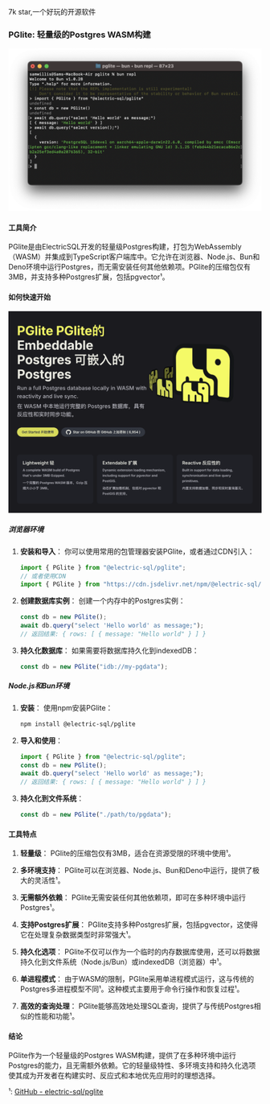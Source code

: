 7k star,一个好玩的开源软件

### PGlite: 轻量级的Postgres WASM构建

![](image.png)

#### 工具简介

PGlite是由ElectricSQL开发的轻量级Postgres构建，打包为WebAssembly（WASM）并集成到TypeScript客户端库中。它允许在浏览器、Node.js、Bun和Deno环境中运行Postgres，而无需安装任何其他依赖项。PGlite的压缩包仅有3MB，并支持多种Postgres扩展，包括pgvector¹。

#### 如何快速开始

![](image-1.png)

##### 浏览器环境

1. **安装和导入**：
   你可以使用常用的包管理器安装PGlite，或者通过CDN引入：
   ```javascript
   import { PGlite } from "@electric-sql/pglite";
   // 或者使用CDN
   import { PGlite } from "https://cdn.jsdelivr.net/npm/@electric-sql/pglite/dist/index.js";
   ```

2. **创建数据库实例**：
   创建一个内存中的Postgres实例：
   ```javascript
   const db = new PGlite();
   await db.query("select 'Hello world' as message;");
   // 返回结果: { rows: [ { message: "Hello world" } ] }
   ```

3. **持久化数据库**：
   如果需要将数据库持久化到indexedDB：
   ```javascript
   const db = new PGlite("idb://my-pgdata");
   ```

##### Node.js和Bun环境

1. **安装**：
   使用npm安装PGlite：
   ```bash
   npm install @electric-sql/pglite
   ```

2. **导入和使用**：
   ```javascript
   import { PGlite } from "@electric-sql/pglite";
   const db = new PGlite();
   await db.query("select 'Hello world' as message;");
   // 返回结果: { rows: [ { message: "Hello world" } ] }
   ```

3. **持久化到文件系统**：
   ```javascript
   const db = new PGlite("./path/to/pgdata");
   ```

#### 工具特点

1. **轻量级**：
   PGlite的压缩包仅有3MB，适合在资源受限的环境中使用¹。

2. **多环境支持**：
   PGlite可以在浏览器、Node.js、Bun和Deno中运行，提供了极大的灵活性¹。

3. **无需额外依赖**：
   PGlite无需安装任何其他依赖项，即可在多种环境中运行Postgres¹。

4. **支持Postgres扩展**：
   PGlite支持多种Postgres扩展，包括pgvector，这使得它在处理复杂数据类型时非常强大¹。

5. **持久化选项**：
   PGlite不仅可以作为一个临时的内存数据库使用，还可以将数据持久化到文件系统（Node.js/Bun）或indexedDB（浏览器）中¹。

6. **单进程模式**：
   由于WASM的限制，PGlite采用单进程模式运行，这与传统的Postgres多进程模型不同¹。这种模式主要用于命令行操作和恢复过程¹。

7. **高效的查询处理**：
   PGlite能够高效地处理SQL查询，提供了与传统Postgres相似的性能和功能¹。

#### 结论

PGlite作为一个轻量级的Postgres WASM构建，提供了在多种环境中运行Postgres的能力，且无需额外依赖。它的轻量级特性、多环境支持和持久化选项使其成为开发者在构建实时、反应式和本地优先应用时的理想选择。

¹: [GitHub - electric-sql/pglite](https://github.com/electric-sql/pglite)


